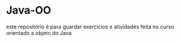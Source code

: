 # Java-OO
este repositório é para guardar exercícios e atividades feita no curso orientado a objeto do Java
